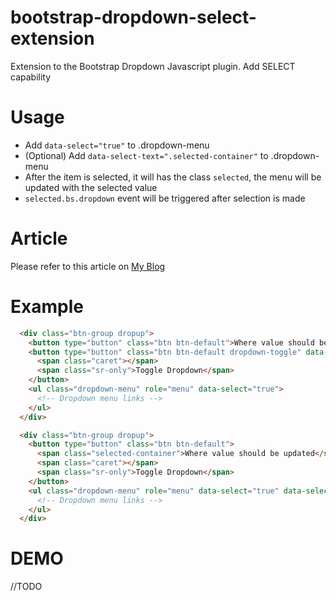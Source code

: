 bootstrap-dropdown-select-extension
===================================

Extension to the Bootstrap Dropdown Javascript plugin. Add SELECT capability


Usage
======
 - Add `data-select="true"` to .dropdown-menu
 - (Optional) Add `data-select-text=".selected-container"` to .dropdown-menu
 - After the item is selected, it will has the class `selected`, the menu will be updated
  with the selected value
 - `selected.bs.dropdown` event will be triggered after selection is made

Article
=======
Please refer to this article on [My Blog](http://trinhtrunganh.com/extends-twitter-bootstrap-dropdown-to-act-like-a-selectbox/)

Example
=======
  ```html Dropdown with separated buttons
    <div class="btn-group dropup">
      <button type="button" class="btn btn-default">Where value should be updated</button>
      <button type="button" class="btn btn-default dropdown-toggle" data-toggle="dropdown" aria-expanded="false">
        <span class="caret"></span>
        <span class="sr-only">Toggle Dropdown</span>
      </button>
      <ul class="dropdown-menu" role="menu" data-select="true">
        <!-- Dropdown menu links -->
      </ul>
    </div>
  ```
  
  ```html Dropdown with single button
    <div class="btn-group dropup">
      <button type="button" class="btn btn-default">
        <span class="selected-container">Where value should be updated</span>
        <span class="caret"></span>
        <span class="sr-only">Toggle Dropdown</span>
      </button>
      <ul class="dropdown-menu" role="menu" data-select="true" data-select-text=".selected-container">
        <!-- Dropdown menu links -->
      </ul>
    </div>
  ```
DEMO
=======
//TODO
